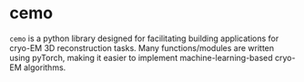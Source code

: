 # cemo
`cemo` is a python library designed for facilitating building
applications for cryo-EM 3D reconstruction tasks. Many functions/modules are written using pyTorch, making it easier to implement
machine-learning-based cryo-EM algorithms.
